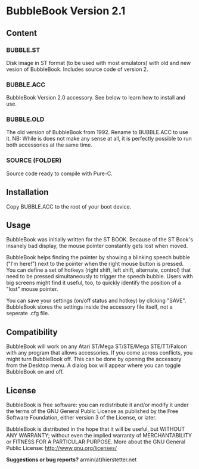 # BubbleBook Version 2.1

## Content

### BUBBLE.ST
Disk image in ST format (to be used with most emulators) with old and new vesion of BubbleBook. Includes source code of version 2.

### BUBBLE.ACC
BubbleBook Version 2.0 accessory. See below to learn how to install and use.

### BUBBLE.OLD
The old version of BubbleBook from 1992. Rename to BUBBLE.ACC to use it. NB: While is does not make any sense at all, it is perfectly possible to run both accessories at the same time.

### SOURCE (FOLDER)
Source code ready to compile with Pure-C.

## Installation

Copy BUBBLE.ACC to the root of your boot device.

## Usage

BubbleBook was initially written for the ST BOOK. Because of the ST Book's insanely bad display, the mouse pointer constantly gets lost when moved.

BubbleBook helps finding the pointer by showing a blinking speech bubble ("I'm here!") next to the pointer when the right mouse button is pressed. You can define a set of hotkeys (right shift, left shift, alternate, control) that need to be pressed simultaneously to trigger the speech bubble. Users with big screens might find it useful, too, to quickly identify the position of a "lost" mouse pointer.

You can save your settings (on/off status and hotkey) by clicking "SAVE". BubbleBook stores the settings inside the accessory file itself, not a seperate .cfg file.

## Compatibility

BubbleBook will work on any Atari ST/Mega ST/STE/Mega STE/TT/Falcon with any program that allows accessories. If you come across conflicts, you might turn BubbleBook off. This can be done by opening the accessory from the Desktop menu. A dialog box will appear where you can toggle BubbleBook on and off.

## License

BubbleBook is free software: you can redistribute it and/or modify it under the terms of the GNU General Public License as published by the Free Software Foundation, either version 3 of the License, or later.

BubbleBook is distributed in the hope that it will be useful, but WITHOUT ANY WARRANTY; without even the implied warranty of MERCHANTABILITY or FITNESS FOR A PARTICULAR PURPOSE. More about the GNU General Public License: http://www.gnu.org/licenses/

**Suggestions or bug reports?** armin(at)hierstetter.net
